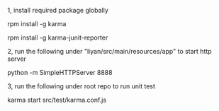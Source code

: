 1, install required package globally

rpm install -g karma

rpm install -g karma-junit-reporter

2, run the following under "liyan/src/main/resources/app" to start http server

python -m SimpleHTTPServer 8888

3, run the following under root repo to run unit test

karma start src/test/karma.conf.js
